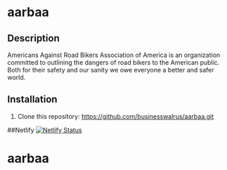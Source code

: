 # aarbaa

## Description 

Americans Against Road Bikers Association of America is an organization committed to outlining the dangers of road bikers to the American public. Both for their safety and our sanity we owe everyone a better and safer world.

## Installation
1. Clone this repository: https://github.com/businesswalrus/aarbaa.git

##Netlify
[![Netlify Status](https://api.netlify.com/api/v1/badges/e2afcc96-429d-44da-bf4b-37f97c201789/deploy-status)](https://app.netlify.com/sites/gilded-raindrop-1069c6/deploys)
# aarbaa

